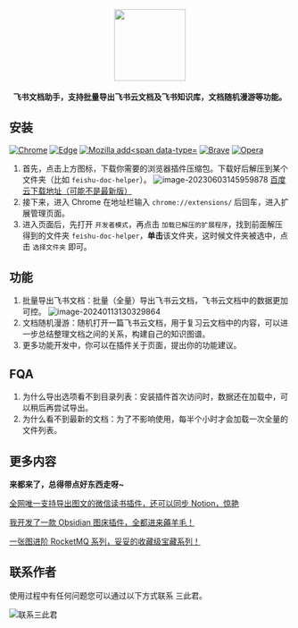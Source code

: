 <h2 align="center"><img src="assets/icon.png" height="128"><br></h2>
<p align="center"><strong>飞书文档助手，支持批量导出飞书云文档及飞书知识库，文档随机漫游等功能。</strong></p>

## 安装

[![Chrome](https://img.shields.io/badge/-Chrome-brightgreen?logo=GoogleChrome)](./build/chrome-mv3-prod.zip)
[![Edge](https://img.shields.io/badge/-Edge-blue?logo=MicrosoftEdge)](./build/edge-mv3-prod.zip)
[![Mozilla add<span data-type=](https://img.shields.io/badge/-Firefox-brightgreen?logo=FirefoxBrowser)](./build/firefox-mv2-prod.zip)
[![Brave](https://img.shields.io/badge/-Brave-yellow?logo=Brave)](./build/brave-mv3-prod.zip)
[![Opera](https://img.shields.io/badge/-Opera-red?logo=Opera)](./build/opera-mv3-prod.zip)

1. 首先，点击上方图标，下载你需要的浏览器插件压缩包。下载好后解压到某个文件夹（比如 `feishu-doc-helper`）。
   ![image-20230603145959878](https://cdn.jsdelivr.net/gh/sancijun/images/pics/image-20240106180600650.png)
   [百度云下载地址（可能不是最新版）](https://pan.baidu.com/s/15V-Zd6IpqgJhOTV9FuH4mA?pwd=fnmv)
2. 接下来，进入 Chrome 在地址栏输入 `chrome://extensions/` 后回车，进入扩展管理页面。
3. 进入页面后，先打开 `开发者模式`，再点击 `加载已解压的扩展程序`，找到前面解压得到的文件夹 `feishu-doc-helper`，**单击**该文件夹，这时候文件夹被选中，点击 `选择文件夹` 即可。

## 功能

1. 批量导出飞书文档：批量（全量）导出飞书云文档，飞书云文档中的数据更加可控。
   ![image-20240113130329864](https://cdn.jsdelivr.net/gh/sancijun/images/pics/image-20240113130329864.png)
2. 文档随机漫游：随机打开一篇飞书云文档，用于复习云文档中的内容，可以进一步总结整理文档之间的关系，构建自己的知识图谱。
3. 更多功能开发中，你可以在插件关于页面，提出你的功能建议。

## FQA

1. 为什么导出选项看不到目录列表：安装插件首次访问时，数据还在加载中，可以稍后再尝试导出。
2. 为什么看不到最新的文档：为了不影响使用，每半个小时才会加载一次全量的文件列表。

## 更多内容

**来都来了，总得带点好东西走呀~**

[全网唯一支持导出图文的微信读书插件，还可以同步 Notion，惊艳](https://www.bilibili.com/video/BV1sM4y1Y74k "微信读书工具箱")

[我开发了一款 Obsidian 图床插件，全都进来薅羊毛！](https://www.bilibili.com/video/BV15P411a7C6)

[一张图进阶 RocketMQ 系列，妥妥的收藏级宝藏系列！](https://www.bilibili.com/video/BV1534y157RF)

## 联系作者

使用过程中有任何问题您可以通过以下方式联系 三此君。

![联系三此君](https://img2022.cnblogs.com/blog/2740513/202207/2740513-20220706204136402-778725152.webp)
